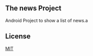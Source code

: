 ##  The news Project

Android Project to show a list of news.a
## License
[MIT](https://choosealicense.com/licenses/mit/)
